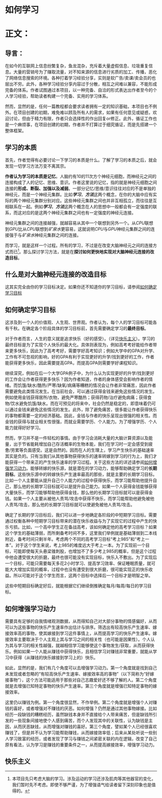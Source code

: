 # 如何学习
<!--# 关键词：
**学习 学习方法 方法论 应试教育 哲学 唯物主义 决定论**
# 摘要：
**由于……，如何学习的精确方法尚未被探究，因此本文介绍了如何学习的精确方法。在第一部分**
# 正文：
## 导言：
在如今的互联网上信息纷繁复杂，鱼龙混杂，充斥着大量虚假信息、冗余垃圾重复信息。大量的营销号为了赚取流量，对不知来源的信息进行劣质的加工、传播，恶化了网络信息搜索的环境。此外，各种学习经验分享内容过于分散，难以使人形成完备的学习体系。本文作者试图通过这一篇文章表达出作者个人至今的学习心得，并试图帮助读者构建一个完备、实用的学习体系，并希望尽量能适应不同水平的读者。然而作者语言表达能力欠佳，如果出现表意不明的地方欢迎提问探讨。
本文结构如下：（待补充）
期望读者具备的知识基础：（待补充）
ddd
asaa
asdfd下
-->
# 正文：
## 导言：
在如今的互联网上信息纷繁复杂，鱼龙混杂，充斥着大量虚假信息、垃圾重复信息。大量的营销号为了赚取流量，对不知来源的信息进行劣质的加工、传播，恶化了网络信息搜索的环境。各种打着学习经验分享，实则是软广告/卖课/卖会员的也层出不穷。此外，各种学习经验分享内容过于分散，相互之间难以兼容，不能形成完备的体系。作者试图通过本项目，以一种完备、自洽的形式表达出作者至今的个人学习经验，帮助读者构建一个完备、实用的学习体系。

然而，显然的是，任何一篇教程都会要求读者拥有一定的知识基础，本项目也不例外。在项目创建的初期，难免难以顾及所有人的需求，如果有任何意见或疑惑，欢迎讨论，但由于精力有限，作者只会选择性的作出回复or修正。此外，循证工作也是一个麻烦事，在项目创建的初期，作者并不打算过于细究循证，而是先搭建一个整体框架。

## 学习的本质
首先，作者觉得有必要讨论一下学习的本质是什么。了解了学习的本质之后，就会发现一切学习方法万变不离其宗。

**作者认为学习的本质是记忆**。人脑约有10的11次方个神经元细胞，而神经元之间的连接构成了人的记忆、思维、意识。作者这里说的记忆，指的就是神经元细胞之间连接的**形成、断裂、加强以及减弱**。一部分记忆/思维/意识往往对应的不是单独的神经元，而是一个神经元集群。比如***学习***，***方法***这两个概念，在你的大脑中应有实际的两个神经元集群分别对应。这些神经元集群之间也并非互相孤立，而往往是互相联系在一起。例如***学习***，***方法***这两个概念在人的思想中一般都会有一定强度的联系，而这对应的是这两个神经元集群之间也有一定强度的神经元连接。

神经元集群之间的连接越强，就越容易从其中一个联想到另外一个。从*CPU*联想到*GPU*比从*CPU*联想到*矿泉水*更容易，这就说明*CPU*与*GPU*神经元集群之间的连接强于与*矿泉水*神经元集群之间的连接。

而学习，就是这样一个过程。所有的学习，不过是在改变大脑神经元之间的连接方式而已[^1]。那么探讨学习方法，就是在**探讨如何更快地实现对大脑神经元连接的改造目标**。

[^1]: 本项目先只考虑大脑的学习。涉及运动的学习还涉及肌肉等其他器官的变化，我们暂时先不考虑。即使不够严谨，为了增强语气给读者留下深刻印象也是值得的。

## 什么是对大脑神经元连接的改造目标
这其实完全由你的学习目标决定。如果你还不知道你的学习目标，请参阅[如何确定学习目标](#如何确定学习目标)

## 如何确定学习目标
这涉及到一个人的价值观、人生观、世界观。作者认为，每个人的学习目标可能各有千秋。在确定各个阶段具体的学习目标前，首先需要确定学习的**最终目标**。

对于作者而言，人生的意义就是追求快乐（好的感受）。（详见[快乐主义](#快乐主义)）。学习的最终目标是为了实现个人快乐的最大化。具体则表现为，例如高考考好能给作者带来更多快乐，因此为了高考考好，需要学好高考知识；例如大学中的GPA对升学、工作有不可忽视的影响，好的GPA有利于实现更好的升学/找到更好的工作，作者能获得更多快乐，因此需要提高GPA，而提高GPA则需要学好课程知识。

继续深究，例如在后一个大学GPA例子中，为什么认为实现更好的升学/找到更好的工作会让作者获得更多快乐？因为作者知道，作者的身体感受会影响作者的情绪。而饥饿/缺水/酷热/严寒/缺氧/病痛等糟糕的情况会让作者非常痛苦，因此作者需要避免此类情况发生。在当前社会，可以通过获得金钱来避免这些情况的发生。例如使用金钱获得居所/衣物，避免严寒酷热；获得药物/治疗避免病痛；获得食物/饮水避免饥饿/缺水。而在可预见的将来中，社会仍然是稳定的，即意味着仍可以通过金钱来避免这些情况的发生。此外，除了避免痛苦，很多能让作者获得快乐的事物都需要一定的经济基础。因此，金钱与作者的快乐呈现出很强的相关性。而金钱的获得与就业相关性很强，而就业需要学历、个人能力。为了增强学历、个人能力就得好好学习。

然而，学习并不是一件轻松的事情。由于学习会消耗大量的大脑计算资源以及能量，出于节省能耗增加自己存活概率的生物本能，我们在学习时一定会感受到疲惫/劳累等负面感受。这是自然的。因而在人的生理上，学习产生快乐的基础速率其实是负的。只有当我们从其他事物获得快乐的速率转嫁到学习的行为上，我们才能获得一个带来正的产生快乐速率的学习过程。关于这些方法的详述请参阅[如何增强学习动力](#如何增强学习动力)。能够转嫁的快乐源，就是潜在的学习动力，能够帮助确定学习的**长期目标**。这些快乐源中的转嫁快乐产生速率最高的那些，就是主要的长期学习目标。比如一个人主要能从提升自己个人能力的过程中获得快乐，而学习能帮助他提升自己，那么他的长期学习目标就可以是提升自己能力。如果一个人获得金钱能够获得大量快乐，而学习能够帮助他获得金钱，那么他的长期学习目标就可以是获得金钱。如果一个人主要从被他人责骂/攻击中获得不快乐，而学习能帮助他避免被他人责骂/攻击，那么他的长期学习目标就可以使避免被他人责骂/攻击。

确定了长期的学习目标后，我们可以进一步地确定各阶段的中短期学习目标。需要通过权衡各种中短期学习目标带来的潜在快乐收益与为了实现它的过程中产生的快乐亏损。比如，一个高中学生正在备战高考，该如何确定他的高考学习目标？如果这个学生的基础薄弱，而所剩备考时间不多，这里我们举例就是基础薄弱到二本线附近，备考时间只剩半年。考虑两个不同的高考学习目标“考上985”和“考上一本”。对于这个学生来说，考上985的难度远大于考上一本。为了实现前一个目标，可能即使每天头悬梁锥刺股，也增加不了多少考上985的概率，但是这个过程中他会遭受很大的折磨，最终也很可能没有实现目标，快乐入不敷出。为了实现后一个目标，可能只需要每天多花2小时学习、提高学习效率、保证睡眠质量，就可能大大增加实现的概率，过程中也没有遭受到很大折磨，很可能实现正的快乐收益。所以可能对于这个学生而言，这两个目标中选择后一个目标才是明智之举。

这些中短期目标确定好后，就能根据它们继续倒推确定每月/每周/每日的学习目标。

## 如何增强学习动力
需要具有足够的自我情绪观测数据，从而得知自己对大部分事物的情感偏好，从而可以为这些事物的快乐产生速率作出估计与排序。筛选出有较高快乐产生速率、嫁接效率高的事物，使其嫁接到学习这件事情上，从而提高学习的快乐产生速率。嫁接效率主要取决于个人主观上其与学习之间的相关性（也可能是因果性）。个人认为其与学习的相关性越强，就越相信学习能够使这个事物发生/获取，从而获得快乐。例如如果一个人能从赚钱中获得快乐，且相信学习对赚钱非常重要，就能从学习中获得（从赚钱的快乐嫁接到学习上的）快乐。

如此，显然的是，我们有几个角度可以去增强学习动力。第一个角度就是找到自己未发现或者忽略的“有较高快乐产生速率、嫁接效率高的事物”（以下简称为“好嫁接事物”），这个方法可能适用于那些对自己志趣爱好还不够了解的人。第二个角度就是去增强已知特定事物的快乐产生速率。第三个角度就是增强已知特定事物的嫁接效率。

这里仍以赚钱为例。第一个角度很显然，不作举例。第二个角度就是增强个人对赚钱的喜好，或者增强对不赚钱的厌恶。如何增强？仍然是通过其他事物嫁接。比如经历一段缺钱的糟糕经历，虽然缺钱本身并不直接给个人带来痛苦，但是缺钱所引发的一些现象间接地使个人感到痛苦，而个人发现其中的关联性，认为缺钱是主因，从而厌恶缺钱，从而增强对赚钱的喜好。第三个角度，譬如某个人已经很喜欢赚钱了，但是并不认为学习能帮助赚钱，从而嫁接效率低；后来从某处听说一些别人学习致富的经历，或者发现了学习与赚钱之间紧密关联的内在逻辑，改变了自己原有看法，认为学习是赚钱的重要条件之一，从而提高嫁接效率，增强学习动力。


## 快乐主义
<!-- 写作灵感
学习的内容要适合自己的基础。好的教程一定是适合自己基础的教程。如果看到别人评价一个教程好，那么这只能说明这个教程适合他的基础，而并不一定适合你自己的基础。当一个教程太难而不适合你的基础时，你在学习的时候可能会频繁地遇到困惑（比如这个名词是什么意思？这个公式为什么能这样变形？这个定理从何而来？等等），导致推进缓慢，降低学习效率。当这些疑惑因为太多或者太专业化（花费很多时间也找不到解答）而并不能得到快速的解决，而这些疑惑很可能堆积起来对后续学习内容的理解造成影响的，导致恶性循环越往后越难以学习、极大地降低学习效率。当一个教程太简单而不适合你的基础时，你在学习时可能会发现自己花费了大量时间进行冗余的知识复习，只获得了微不足道的一点点相关记忆加强，而自己的知识水平基本停滞不前，学习效率极其低下。因此，只有选择适合自己基础的教程才能保证一定的学习效率。而一般去寻找合适的教程所得到的学习效率提升是完全值得所花费的时间的。


当系统的复杂度超出我们大脑的工作记忆容量时，就无法在大脑中去“模拟”每一个细节。此时，我们应该用最快的速度去把系统建起了，然后再对各个环节进行优化。

耗费时间的完美主义阻碍创新进取

你想要的答案很容易找到, 你很应该自己去获取
相比于我直接告诉你答案, 你自己获取答案能学到更多
任何直接获得答案的做法都是在放弃训练的机会


学习工具的固然可能带来好处。但是当我想要完成一个目标时，暂时无法感受到教程中要求学习的工具与自身目标的关联时，可能会感到痛苦而失去学习动力。
工具可以在需要用到的时候再学习。



理解力与记忆力与学习能力
结构化知识记忆
笔记：需要课后加强记忆的内容


学习动力增强：想想所学知识除了对于应试外的额外作用。如学习高考作文对于宣传工作/论文写作/各种体制内报告等未来可能应用场景的作用


马太效应

学习时尽量避免“查询开销”

学期中学习时要注意总结如何压缩记忆量，以防期末复习背诵量过大

复习时不要过度复习，即不要尝试记忆过多的公式，记住必要的，符合成绩要求与备考精力预期的

-->
